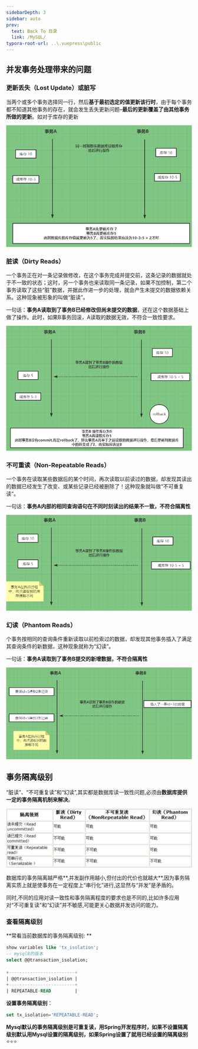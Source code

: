 ```yaml
---
sidebarDepth: 3
sidebar: auto
prev:
  text: Back To 目录
  link: /MySQL/
typora-root-url: ..\.vuepress\public
---
```


## **并发事务处理带来的问题**

### 更新丢失（Lost Update）或脏写

当两个或多个事务选择同一行，然后**基于最初选定的值更新该行时**，由于每个事务都不知道其他事务的存在，就会发生丢失更新问题–**最后的更新覆盖了由其他事务所做的更新**。如对于库存的更新

![image-20211028210715442](/images/MySQL/image-20211028210604376.png)

###  脏读（Dirty Reads）

一个事务正在对一条记录做修改，在这个事务完成并提交前，这条记录的数据就处于不一致的状态；这时，另一个事务也来读取同一条记录，如果不加控制，第二个事务读取了这些“脏”数据，并据此作进一步的处理，就会产生未提交的数据依赖关系。这种现象被形象的叫做“脏读”。

一句话：**事务A读取到了事务B已经修改但尚未提交的数据**，还在这个数据基础上做了操作。此时，如果B事务回滚，A读取的数据无效，不符合一致性要求。

![image-20211028211206718](/images/MySQL/image-20211028211206718.png)



### 不可重读（Non-Repeatable Reads） 

一个事务在读取某些数据后的某个时间，再次读取以前读过的数据，却发现其读出的数据已经发生了改变、或某些记录已经被删除了！这种现象就叫做“不可重复读”。

一句话：**事务A内部的相同查询语句在不同时刻读出的结果不一致，不符合隔离性**

![image-20211028211540355](/images/MySQL/image-20211028211540355.png)

### 幻读（Phantom Reads）

个事务按相同的查询条件重新读取以前检索过的数据，却发现其他事务插入了满足其查询条件的新数据，这种现象就称为“幻读”。

一句话：**事务A读取到了事务B提交的新增数据，不符合隔离性**

![image-20211028211855230](/images/MySQL/image-20211028211855230.png)



## **事务隔离级别**

“脏读”、“不可重复读”和“幻读”,其实都是数据库读一致性问题,必须由**数据库提供一定的事务隔离机制来解决**。

![image-20211028212211452](/images/MySQL/image-20211028212211452.png)

数据库的事务隔离越严格**,并发副作用越小,但付出的代价也就越大**,因为事务隔离实质上就是使事务在一定程度上“串行化”进行,这显然与“并发”是矛盾的。

同时,不同的应用对读一致性和事务隔离程度的要求也是不同的,比如许多应用对“不可重复读"和“幻读”并不敏感,可能更关心数据并发访问的能力。

### 查看隔离级别

**常看当前数据库的事务隔离级别: **

```sql
show variables like 'tx_isolation';
-- mysql8的版本
select @@transaction_isolation;

+-------------------------+
| @@transaction_isolation |
+-------------------------+
| REPEATABLE-READ         |
```

**设置事务隔离级别**：

```sql
set tx_isolation='REPEATABLE-READ';
```

**Mysql默认的事务隔离级别是可重复读，用Spring开发程序时，如果不设置隔离级别默认用Mysql设置的隔离级别，如果Spring设置了就用已经设置的隔离级别**⭐⭐⭐








